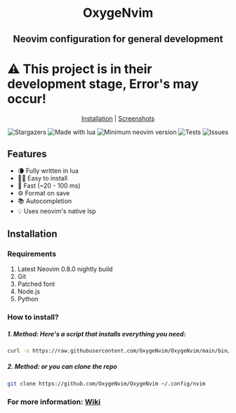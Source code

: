<h1 align="center">OxygeNvim</h1>
<h2 align="center">Neovim configuration for general development</h2>

# ⚠️ This project is in their development stage, Error's may occur!

<p align="center">
  <a href="https://github.com/OxygeNvim/OxygeNvim/wiki/Installation">Installation</a> |
  <a href="https://github.com/OxygeNvim/OxygeNvim/wiki/Screenshots">Screenshots</a>
</p>

<p align="center">
  <img alt="Stargazers" src="https://img.shields.io/github/stars/OxygeNvim/OxygeNvim?style=for-the-badge&logo=starship" />
  <img alt="Made with lua" src="https://img.shields.io/badge/Made%20with%20Lua-blue.svg?style=for-the-badge&logo=lua" />
  <img alt="Minimum neovim version" src="https://img.shields.io/badge/Neovim-0.8.0+-blueviolet.svg?style=for-the-badge&logo=Neovim" />
  <img alt="Tests" src="https://img.shields.io/github/workflow/status/OxygeNvim/OxygeNvim/Tests/main?style=for-the-badge&logo=github&label=Build" />
  <img alt="Issues" src="https://img.shields.io/github/issues/OxygeNvim/OxygeNvim?style=for-the-badge&logo=gitbook" />
</p>

## Features

- 🌘 Fully written in lua
- 👨‍💻 Easy to install
- 🚀 Fast (~20 - 100 ms)
- ⚙️ Format on save
- 📚 Autocompletion
- 💡 Uses neovim's native lsp

## Installation

### Requirements

1. Latest Neovim 0.8.0 nightly build
2. Git
3. Patched font
4. Node.js
5. Python

### How to install?

##### 1. Method: Here's a script that installs everything you need:

```sh
curl -s https://raw.githubusercontent.com/OxygeNvim/OxygeNvim/main/bin/oxygen | bash -s install
```

##### 2. Method: or you can clone the repo

```sh
git clone https://github.com/OxygeNvim/OxygeNvim ~/.config/nvim
```

<h3>For more information: <a href="https://github.com/OxygeNvim/OxygeNvim/wiki">Wiki</a></h3>
